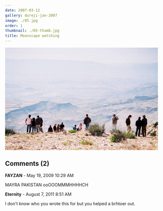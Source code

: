 ```yaml
---
date: 2007-03-12
gallery: dureji-jan-2007
image: ./85.jpg
order: 1
thumbnail: ./85-thumb.jpg
title: Moonscape watching
---
```


![Moonscape watching](./85.jpg)

<div id="comments">

## Comments (2)

<div id="comment">

**FAYZAN** - May 19, 2009 10:29 AM

MAYRA PAKISTAN ooOOOMMMHHHHCH

</div>

<div id="comment">

**Eternity** - August  7, 2011  8:51 AM

I don't know who you wrote this for but you helped a brhtoer out.

</div>

</div>